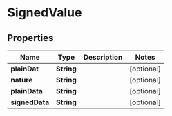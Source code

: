 

# SignedValue


## Properties

| Name | Type | Description | Notes |
|------------ | ------------- | ------------- | -------------|
|**plainDat** | **String** |  |  [optional] |
|**nature** | **String** |  |  [optional] |
|**plainData** | **String** |  |  [optional] |
|**signedData** | **String** |  |  [optional] |



